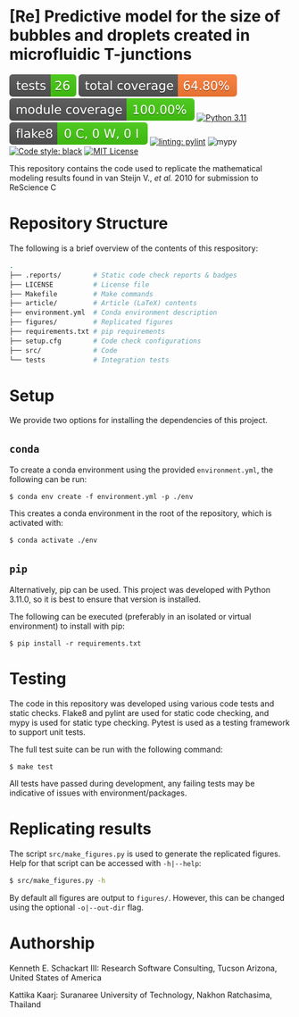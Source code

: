 # [Re] Predictive model for the size of bubbles and droplets created in microfluidic T-junctions

![Tests Status](./.reports/tests/tests_badge.svg?dummy=8484744)
![Total Coverage](./.reports/coverage/coverage_all_badge.svg?dummy=8484744)
![Module Coverage](./.reports/coverage/coverage_modules_badge.svg?dummy=8484744)
[![Python 3.11](https://img.shields.io/badge/python-3.11-blue.svg)](https://www.python.org/downloads/release/python-360/)
![Flake8](./.reports/flake8/flake8_badge.svg?dummy=8484744)
[![linting: pylint](https://img.shields.io/badge/linting-pylint-yellowgreen)](https://github.com/PyCQA/pylint)
![mypy](https://img.shields.io/badge/%20type_checker-mypy-%231674b1?style=flat)
<a href="https://github.com/psf/black"><img alt="Code style: black" src="https://img.shields.io/badge/code%20style-black-000000.svg"></a>
<a href="https://github.com/psf/black"><img alt="MIT License" src="https://img.shields.io/github/license/schackartk/t-junction_model_replication"></a>

This repository contains the code used to replicate the mathematical modeling results found in van Steijn V., *et al.* 2010 for submission to ReScience C

# Repository Structure

The following is a brief overview of the contents of this respository:

```sh
.
├── .reports/        # Static code check reports & badges
├── LICENSE          # License file
├── Makefile         # Make commands
├── article/         # Article (LaTeX) contents
├── environment.yml  # Conda environment description
├── figures/         # Replicated figures
├── requirements.txt # pip requirements
├── setup.cfg        # Code check configurations
├── src/             # Code
└── tests            # Integration tests
```

# Setup

We provide two options for installing the dependencies of this project.

## `conda`

To create a conda environment using the provided `environment.yml`, the following can be run:

```
$ conda env create -f environment.yml -p ./env
```

This creates a conda environment in the root of the repository, which is activated with:

```sh
$ conda activate ./env
```

## `pip`

Alternatively, pip can be used. This project was developed with Python 3.11.0, so it is best to ensure that version is installed.

The following can be executed (preferably in an isolated or virtual environment) to install with pip:

```
$ pip install -r requirements.txt
```

# Testing

The code in this repository was developed using various code tests and static checks. Flake8 and pylint are used for static code checking, and mypy is used for static type checking. Pytest is used as a testing framework to support unit tests.

The full test suite can be run with the following command:

```
$ make test
```

All tests have passed during development, any failing tests may be indicative of issues with environment/packages.

# Replicating results

The script `src/make_figures.py` is used to generate the replicated figures. Help for that script can be accessed with `-h|--help`:

```sh
$ src/make_figures.py -h
```

By default all figures are output to `figures/`. However, this can be changed using the optional `-o|--out-dir` flag.

# Authorship

Kenneth E. Schackart III: Research Software Consulting, Tucson Arizona, United States of America

Kattika Kaarj: Suranaree University of Technology, Nakhon Ratchasima, Thailand 
